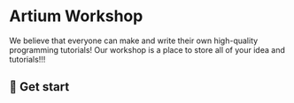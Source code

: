 # Artium Workshop

We believe that everyone can make and write their own high-quality programming tutorials! Our workshop is a place to store all of your idea and tutorials!!!

## 🌈 Get start
